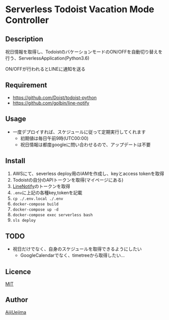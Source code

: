 Serverless Todoist Vacation Mode Controller
====

## Description

祝日情報を取得し、TodoistのバケーションモードのON/OFFを自動切り替えを行う、ServerlessApplication(Python3.6)

ON/OFFが行われるとLINEに通知を送る

## Requirement

- https://github.com/Doist/todoist-python
- https://github.com/golbin/line-notify

## Usage

- 一度デプロイすれば、スケジュールに従って定期実行してくれます
    - 初期値は毎日午前9時(UTC00:00)
    - 祝日情報は都度googleに問い合わせるので、アップデートは不要

## Install

1. AWSにて、severless deploy用のIAMを作成し、keyとaccess tokenを取得 
2. Todoistの自分のAPIトークンを取得(マイページにある)
3. [LineNotify](https://notify-bot.line.me/my/)のトークンを取得
4. `.env`に上記の各種key,tokenを記載
5. `cp ./.env.local ./.env`
6. `docker-compose build`
7. `docker-compose up -d`
8. `docker-compose exec serverless bash`
9. `sls deploy`

## TODO

- 祝日だけでなく、自身のスケジュールを取得できるようにしたい
    - GoogleCalendarでなく、timetreeから取得したい…

## Licence

[MIT](https://github.com/aiji42/serverless-auto-control-todoist/blob/master/LICENSE)

## Author

[AijiUejima](https://github.com/aiji42)
